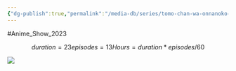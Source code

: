 ```yaml
---
{"dg-publish":true,"permalink":"/media-db/series/tomo-chan-wa-onnanoko-2023/","title":"Tomo-chan wa Onnanoko!","tags":["mediaDB/tv/series"]}
---
```


#Anime_Show_2023 
```math
duration = 23
episodes = 13
Hours = duration * episodes / 60
```
<img src="https://cdn.myanimelist.net/images/anime/1444/131828.jpg">